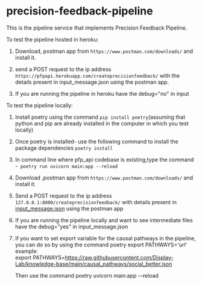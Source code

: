 # precision-feedback-pipeline

This is the pipeline service that implements Precision Feedback Pipeline.

To test the pipeline hosted in heroku:
1. Download, postman app from ```https://www.postman.com/downloads/``` and install it.

2. send a POST request  to the ip address ```https://pfpapi.herokuapp.com/createprecisionfeedback/```
with the details present in input_message.json using the postman app.
3. If you are running the pipeline in heroku have the debug="no" in input

To test the pipeline locally:

1. Install poetry using the command ```pip install poetry```(assuming that python and pip are already installed in the computer in which you test locally)

2. Once poetry is installed- use the following command to install the package dependencies
    ```poetry install```

3. In command line where pfp_api codebase is existing,type the command -``` poetry run uvicorn main:app --reload```

4. Download ,postman app from ```https://www.postman.com/downloads/``` and install it.

5. Send a POST request to the ip address ```127.0.0.1:8000/createprecisionfeedback/``` with details present in [input_message.json](input_message.json) using the postman app

6. If you are running the pipeline locally and want to see intermediate files have the debug="yes" in input_message.json 

7. if you want to set export variable for the causal pathways in the pipeline, you can do so by using the   command
    poetry export PATHWAYS='url'
    example:     
    export PATHWAYS=https://raw.githubusercontent.com/Display-Lab/knowledge-base/main/causal_pathways/social_better.json

    Then use the command
    poetry uvicorn main:app --reload
